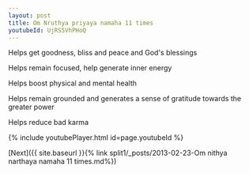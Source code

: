 ```yaml
---
layout: post
title: Om Nruthya priyaya namaha 11 times
youtubeId: UjRS5VhPHoQ
---
```

 
 
Helps get goodness, bliss and peace and God's blessings
 
Helps remain focused, help generate inner energy 
 
Helps boost physical and mental health 
 
Helps remain grounded and generates a sense of gratitude towards the greater power 
 
Helps reduce bad karma
 
 
 
 


{% include youtubePlayer.html id=page.youtubeId %}
 
[Next]({{ site.baseurl }}{% link  split1/_posts/2013-02-23-Om nithya narthaya namaha 11 times.md%})
 

